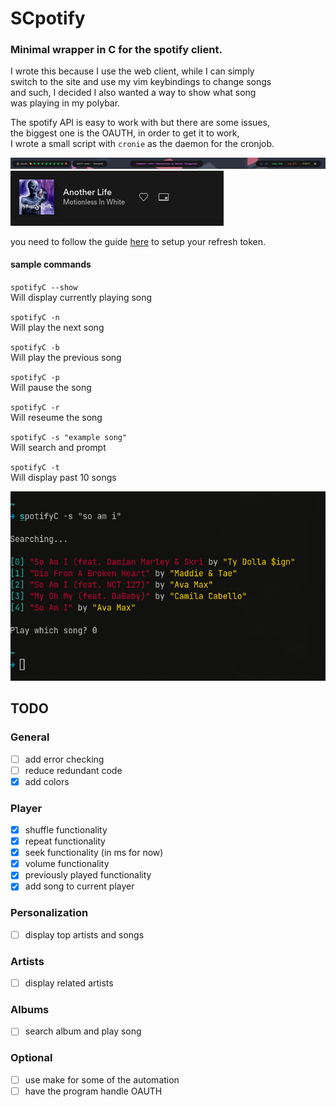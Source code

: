 # SCpotify

### Minimal wrapper in C for the spotify client. 

I wrote this because I use the web client, while I can simply  
switch to the site and use my vim keybindings to change songs  
and such, I decided I also wanted a way to show what song  
was playing in my polybar.  

The spotify API is easy to work with but there are some issues,  
the biggest one is the OAUTH, in order to get it to work,  
I wrote a small script with `cronie` as the daemon for the cronjob.  

![sample 1](samples/2021-07-15_18-34.png)
![sample 2](samples/2021-07-15_18-34_1.png)

you need to follow the guide [here](https://developer.spotify.com/documentation/general/guides/authorization-guide/) to setup your refresh token.

#### sample commands
`spotifyC --show`  
Will display currently playing song  

`spotifyC -n`  
Will play the next song  

`spotifyC -b`  
Will play the previous song  

`spotifyC -p`  
Will pause the song  

`spotifyC -r`  
Will reseume the song  
  
`spotifyC -s "example song"`  
Will search and prompt  

`spotifyC -t`  
Will display past 10 songs  


![sample 3](samples/2021-07-26_17-34.png)

## TODO

### General
- [ ] add error checking  
- [ ] reduce redundant code
- [X] add colors

### Player
- [X] shuffle functionality
- [X] repeat functionality
- [X] seek functionality (in ms for now)
- [X] volume functionality
- [X] previously played functionality
- [X] add song to current player

### Personalization
- [ ] display top artists and songs

### Artists
- [ ] display related artists 

### Albums
- [ ] search album and play song

### Optional  
- [ ] use make for some of the automation
- [ ] have the program handle OAUTH

